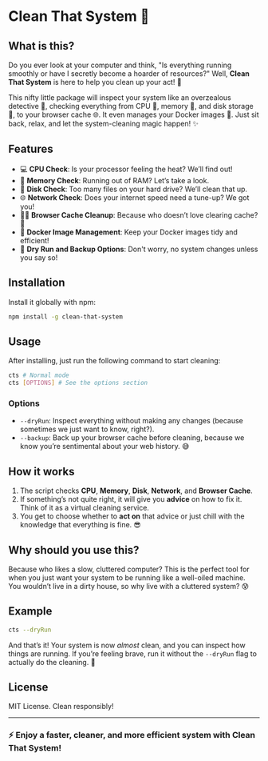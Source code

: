 # Clean That System 🚀

## What is this?

Do you ever look at your computer and think, "Is everything running smoothly or have I secretly become a hoarder of resources?" Well, **Clean That System** is here to help you clean up your act! 🧹

This nifty little package will inspect your system like an overzealous detective 👀, checking everything from CPU 🧠, memory 💾, and disk storage 💽, to your browser cache 🌐. It even manages your Docker images 🐳. Just sit back, relax, and let the system-cleaning magic happen! ✨

## Features

- 💻 **CPU Check**: Is your processor feeling the heat? We’ll find out!
- 🧠 **Memory Check**: Running out of RAM? Let’s take a look.
- 💽 **Disk Check**: Too many files on your hard drive? We’ll clean that up.
- 🌐 **Network Check**: Does your internet speed need a tune-up? We got you!
- 🧑‍💻 **Browser Cache Cleanup**: Because who doesn’t love clearing cache? 🥳
- 🐳 **Docker Image Management**: Keep your Docker images tidy and efficient!
- 🧹 **Dry Run and Backup Options**: Don't worry, no system changes unless you say so!

## Installation

Install it globally with npm:

```bash
npm install -g clean-that-system
```

## Usage

After installing, just run the following command to start cleaning:

```bash
cts # Normal mode
cts [OPTIONS] # See the options section
```

### Options

- `--dryRun`: Inspect everything without making any changes (because sometimes we just want to know, right?).
- `--backup`: Back up your browser cache before cleaning, because we know you’re sentimental about your web history. 😅

## How it works

1. The script checks **CPU**, **Memory**, **Disk**, **Network**, and **Browser Cache**.
2. If something’s not quite right, it will give you **advice** on how to fix it. Think of it as a virtual cleaning service.
3. You get to choose whether to **act on** that advice or just chill with the knowledge that everything is fine. 😎

## Why should you use this?

Because who likes a slow, cluttered computer? This is the perfect tool for when you just want your system to be running like a well-oiled machine. You wouldn’t live in a dirty house, so why live with a cluttered system? 😰

## Example

```bash
cts --dryRun
```

And that’s it! Your system is now _almost_ clean, and you can inspect how things are running. If you’re feeling brave, run it without the `--dryRun` flag to actually do the cleaning. 🧹

## License

MIT License. Clean responsibly!

---

### ⚡️ Enjoy a faster, cleaner, and more efficient system with **Clean That System**!
